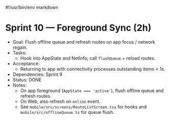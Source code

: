 #!/usr/bin/env markdown
# Sprint 10 — Foreground Sync (2h)

- Goal: Flush offline queue and refresh routes on app focus / network regain.
- Tasks:
  - Hook into AppState and NetInfo; call `flushQueue` + reload routes.
- Acceptance:
  - Returning to app with connectivity processes outstanding items < 1s.
- Dependencies: Sprint 9
- Status: DONE
- Notes:
  - On app foreground (`AppState === 'active'`), flush offline queue and refresh routes.
  - On Web, also refresh on `online` event.
  - See `mobile/src/screens/RouteListScreen.tsx` for hooks and `mobile/src/offlineQueue.ts` for queue flush.
